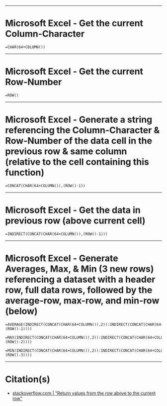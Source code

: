 
***
# Microsoft Excel - Get the current Column-Character

```excel
=CHAR(64+COLUMN())
```

***
# Microsoft Excel - Get the current Row-Number

```excel
=ROW()
```

***
# Microsoft Excel - Generate a string referencing the Column-Character & Row-Number of the data cell in the previous row & same column (relative to the cell containing this function)

```excel
=CONCAT(CHAR(64+COLUMN()),(ROW()-1))
```

***
# Microsoft Excel - Get the data in previous row (above current cell)

```excel
=INDIRECT(CONCAT(CHAR(64+COLUMN()),(ROW()-1)))
```

***
# Microsoft Excel - Generate Averages, Max, & Min (3 new rows) referencing a dataset with a header row, full data rows, followed by the average-row, max-row, and min-row (below)

```excel
=AVERAGE(INDIRECT(CONCAT(CHAR(64+COLUMN()),2)):INDIRECT(CONCAT(CHAR(64+COLUMN()),(ROW()-1))))
```

```excel
=MAX(INDIRECT(CONCAT(CHAR(64+COLUMN()),2)):INDIRECT(CONCAT(CHAR(64+COLUMN()),(ROW()-2))))
```

```excel
=MIN(INDIRECT(CONCAT(CHAR(64+COLUMN()),2)):INDIRECT(CONCAT(CHAR(64+COLUMN()),(ROW()-3))))
```


***
# Citation(s)
- [stackoverflow.com  |  "Return values from the row above to the current row"](https://stackoverflow.com/a/3549109)
